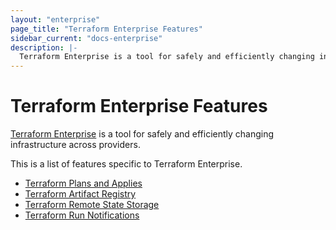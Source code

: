 ```yaml
---
layout: "enterprise"
page_title: "Terraform Enterprise Features"
sidebar_current: "docs-enterprise"
description: |-
  Terraform Enterprise is a tool for safely and efficiently changing infrastructure across providers.
---
```


# Terraform Enterprise Features

[Terraform Enterprise](https://www.hashicorp.com/products/terraform/) is a tool for safely and
efficiently changing infrastructure across providers.

This is a list of features specific to Terraform Enterprise.

- [Terraform Plans and Applies](/docs/enterprise/runs)
- [Terraform Artifact Registry](/docs/enterprise/artifacts)
- [Terraform Remote State Storage](/docs/enterprise/state)
- [Terraform Run Notifications](/docs/enterprise/runs/notifications.html)
